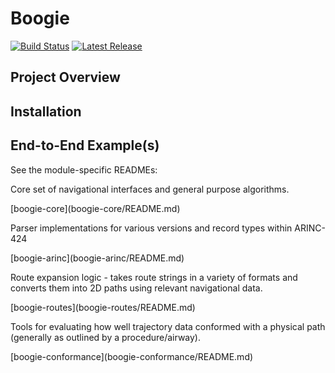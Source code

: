# Boogie
[![Build Status](https://pandafood.mitre.org/plugins/servlet/wittified/build-status/TTFS-VOIC)](https://https://pandafood.mitre.org/browse/CDA-SHIM)
[![Latest Release](https://img.shields.io/badge/version-0.0.91-gre.svg)](https://mustache.mitre.org/projects/TTFS/repos/boogie/browse)

## Project Overview


## Installation

## End-to-End Example(s)
<p>See the module-specific READMEs:</p>
<p>Core set of navigational interfaces and general purpose algorithms.</p>
[boogie-core](boogie-core/README.md)
<p>Parser implementations for various versions and record types within ARINC-424</p>
[boogie-arinc](boogie-arinc/README.md)
<p>Route expansion logic - takes route strings in a variety of formats and converts them into 2D paths using relevant navigational data.</p>
[boogie-routes](boogie-routes/README.md)
<p>Tools for evaluating how well trajectory data conformed with a physical path (generally as outlined by a procedure/airway).</p>
[boogie-conformance](boogie-conformance/README.md)
